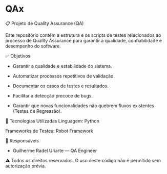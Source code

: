 # QAx
📋 Projeto de Quality Assurance (QA)

Este repositório contém a estrutura e os scripts de testes relacionados ao processo de Quality Assurance para garantir a qualidade, confiabilidade e desempenho do software.

✅ Objetivos
- Garantir a qualidade e estabilidade do sistema.

- Automatizar processos repetitivos de validação.

- Documentar os casos de testes e resultados.

- Facilitar a detecção precoce de bugs.

- Garantir que novas funcionalidades não quebrem fluxos existentes (Testes de Regressão).

🚀 Tecnologias Utilizadas
Linguagem: Python

Frameworks de Testes: Robot Framework

👥 Responsáveis
- Guilherme Radel Uriarte — QA Engineer

⚠️ Todos os direitos reservados. O uso deste código não é permitido sem autorização prévia.
